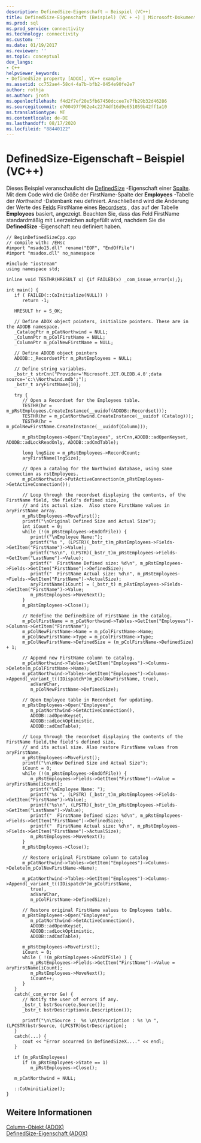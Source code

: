 ```yaml
---
description: DefinedSize-Eigenschaft – Beispiel (VC++)
title: DefinedSize-Eigenschaft (Beispiel) (VC + +) | Microsoft-Dokumentation
ms.prod: sql
ms.prod_service: connectivity
ms.technology: connectivity
ms.custom: ''
ms.date: 01/19/2017
ms.reviewer: ''
ms.topic: conceptual
dev_langs:
- C++
helpviewer_keywords:
- DefinedSize property [ADOX], VC++ example
ms.assetid: cc752ae4-58c4-4a7b-bfb2-0454e90fe2e7
author: rothja
ms.author: jroth
ms.openlocfilehash: f4d2f7ef20e5fb67450dccee7e7fb29b32d46286
ms.sourcegitcommit: e700497f962e4c2274df16d9e651059b42ff1a10
ms.translationtype: MT
ms.contentlocale: de-DE
ms.lasthandoff: 08/17/2020
ms.locfileid: "88440122"
---
```

# <a name="definedsize-property-example-vc"></a>DefinedSize-Eigenschaft – Beispiel (VC++)
Dieses Beispiel veranschaulicht die [DefinedSize](../../../ado/reference/adox-api/definedsize-property-adox.md) -Eigenschaft einer [Spalte](../../../ado/reference/adox-api/column-object-adox.md). Mit dem Code wird die Größe der FirstName-Spalte der **Employees** -Tabelle der *Northwind* -Datenbank neu definiert. Anschließend wird die Änderung der Werte des [Felds](../../../ado/reference/ado-api/field-object.md) FirstName eines [Recordsets](../../../ado/reference/ado-api/recordset-object-ado.md) , das auf der Tabelle **Employees** basiert, angezeigt. Beachten Sie, dass das Feld FirstName standardmäßig mit Leerzeichen aufgefüllt wird, nachdem Sie die **DefinedSize** -Eigenschaft neu definiert haben.  
  
```  
// BeginDefinedSizeCpp.cpp  
// compile with: /EHsc  
#import "msado15.dll" rename("EOF", "EndOfFile")  
#import "msadox.dll" no_namespace  
  
#include "iostream"  
using namespace std;  
  
inline void TESTHR(HRESULT x) {if FAILED(x) _com_issue_error(x);};  
  
int main() {  
   if ( FAILED(::CoInitialize(NULL)) )  
      return -1;  
  
   HRESULT hr = S_OK;  
  
   // Define ADOX object pointers, initialize pointers. These are in the ADODB namespace.  
   _CatalogPtr m_pCatNorthwind = NULL;  
   _ColumnPtr m_pColFirstName = NULL;  
   _ColumnPtr m_pColNewFirstName = NULL;  
  
   // Define ADODB object pointers  
   ADODB::_RecordsetPtr m_pRstEmployees = NULL;  
  
   // Define string variables.  
   _bstr_t strCnn("Provider='Microsoft.JET.OLEDB.4.0';data source='c:\\Northwind.mdb';");  
   _bstr_t aryFirstName[10];  
  
   try {  
      // Open a Recordset for the Employees table.  
      TESTHR(hr = m_pRstEmployees.CreateInstance(__uuidof(ADODB::Recordset)));  
      TESTHR(hr = m_pCatNorthwind.CreateInstance(__uuidof (Catalog)));  
      TESTHR(hr = m_pColNewFirstName.CreateInstance(__uuidof(Column)));  
  
      m_pRstEmployees->Open("Employees", strCnn,ADODB::adOpenKeyset, ADODB::adLockReadOnly, ADODB::adCmdTable);  
  
      long lngSize = m_pRstEmployees->RecordCount;  
      aryFirstName[lngSize];  
  
      // Open a catalog for the Northwind database, using same connection as rstEmployees.  
      m_pCatNorthwind->PutActiveConnection(m_pRstEmployees->GetActiveConnection());  
  
      // Loop through the recordset displaying the contents, of the FirstName field, the field's defined size,  
      // and its actual size.  Also store FirstName values in aryFirstName array.  
      m_pRstEmployees->MoveFirst();  
      printf("\nOriginal Defined Size and Actual Size");  
      int iCount = 0;  
      while (!(m_pRstEmployees->EndOfFile)) {  
         printf("\nEmployee Name:");  
         printf("%s ", (LPSTR)(_bstr_t)m_pRstEmployees->Fields->GetItem("FirstName")->Value);  
         printf("%s\n", (LPSTR)(_bstr_t)m_pRstEmployees->Fields->GetItem("LastName")->Value);  
         printf("  FirstName Defined size: %d\n", m_pRstEmployees->Fields->GetItem("FirstName")->DefinedSize);  
         printf("  FirstName Actual size: %d\n", m_pRstEmployees->Fields->GetItem("FirstName")->ActualSize);  
         aryFirstName[iCount] = (_bstr_t) m_pRstEmployees->Fields->GetItem("FirstName")->Value;  
         m_pRstEmployees->MoveNext();  
      }  
      m_pRstEmployees->Close();  
  
      // Redefine the DefinedSize of FirstName in the catalog.  
      m_pColFirstName = m_pCatNorthwind->Tables->GetItem("Employees")->Columns->GetItem("FirstName");  
      m_pColNewFirstName->Name = m_pColFirstName->Name;  
      m_pColNewFirstName->Type = m_pColFirstName->Type;  
      m_pColNewFirstName->DefinedSize = (m_pColFirstName->DefinedSize) + 1;  
  
      // Append new FirstName column to catalog.  
      m_pCatNorthwind->Tables->GetItem("Employees")->Columns->Delete(m_pColFirstName->Name);  
      m_pCatNorthwind->Tables->GetItem("Employees")->Columns->Append(_variant_t((IDispatch*)m_pColNewFirstName, true),   
         adVarWChar,  
         m_pColNewFirstName->DefinedSize);  
  
      // Open Employee table in Recordset for updating.  
      m_pRstEmployees->Open("Employees",  
         m_pCatNorthwind->GetActiveConnection(),   
         ADODB::adOpenKeyset,  
         ADODB::adLockOptimistic,  
         ADODB::adCmdTable);  
  
      // Loop through the recordset displaying the contents of the FirstName field,the field's defined size,  
      // and its actual size. Also restore FirstName values from aryFirstName.  
      m_pRstEmployees->MoveFirst();  
      printf("\n\nNew Defined Size and Actual Size");  
      iCount = 0;  
      while (!(m_pRstEmployees->EndOfFile)) {  
         m_pRstEmployees->Fields->GetItem("FirstName")->Value = aryFirstName[iCount];  
         printf("\nEmployee Name: ");  
         printf("%s ", (LPSTR) (_bstr_t)m_pRstEmployees->Fields->GetItem("FirstName")->Value);  
         printf("%s\n", (LPSTR)(_bstr_t)m_pRstEmployees->Fields->GetItem("LastName")->Value);  
         printf("  FirstName Defined size: %d\n", m_pRstEmployees->Fields->GetItem("FirstName")->DefinedSize);  
         printf("  FirstName Actual size: %d\n", m_pRstEmployees->Fields->GetItem("FirstName")->ActualSize);  
         m_pRstEmployees->MoveNext();  
      }  
      m_pRstEmployees->Close();  
  
      // Restore original FirstName column to catalog  
      m_pCatNorthwind->Tables->GetItem("Employees")->Columns->Delete(m_pColNewFirstName->Name);  
  
      m_pCatNorthwind->Tables->GetItem("Employees")->Columns->Append(_variant_t((IDispatch*)m_pColFirstName,   
         true),   
         adVarWChar,  
         m_pColFirstName->DefinedSize);  
  
      // Restore original FirstName values to Employees table.  
      m_pRstEmployees->Open("Employees",   
         m_pCatNorthwind->GetActiveConnection(),   
         ADODB::adOpenKeyset,   
         ADODB::adLockOptimistic,  
         ADODB::adCmdTable);  
  
      m_pRstEmployees->MoveFirst();  
      iCount = 0;  
      while ( !(m_pRstEmployees->EndOfFile) ) {  
         m_pRstEmployees->Fields->GetItem("FirstName")->Value = aryFirstName[iCount];  
         m_pRstEmployees->MoveNext();  
         iCount++;  
      }  
   }  
   catch(_com_error &e) {  
      // Notify the user of errors if any.  
      _bstr_t bstrSource(e.Source());  
      _bstr_t bstrDescription(e.Description());  
  
      printf("\n\tSource :  %s \n\tdescription : %s \n ", (LPCSTR)bstrSource, (LPCSTR)bstrDescription);  
   }  
   catch(...) {  
      cout << "Error occurred in DefinedSizeX...." << endl;  
   }  
  
   if (m_pRstEmployees)  
      if (m_pRstEmployees->State == 1)  
         m_pRstEmployees->Close();  
  
   m_pCatNorthwind = NULL;  
  
   ::CoUninitialize();  
}  
```  
  
## <a name="see-also"></a>Weitere Informationen  
 [Column-Objekt (ADOX)](../../../ado/reference/adox-api/column-object-adox.md)   
 [DefinedSize-Eigenschaft (ADOX)](../../../ado/reference/adox-api/definedsize-property-adox.md)
